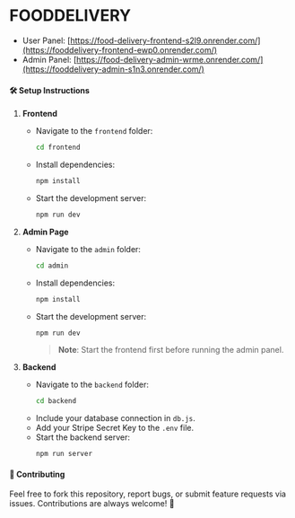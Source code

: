 # FOODDELIVERY 
- User Panel: [https://food-delivery-frontend-s2l9.onrender.com/](https://fooddelivery-frontend-ewp0.onrender.com/)
- Admin Panel: [https://food-delivery-admin-wrme.onrender.com/](https://fooddelivery-admin-s1n3.onrender.com/)

#### 🛠️ **Setup Instructions**  

1. **Frontend**  
   - Navigate to the `frontend` folder:  
     ```bash  
     cd frontend  
     ```  
   - Install dependencies:  
     ```bash  
     npm install  
     ```  
   - Start the development server:  
     ```bash  
     npm run dev  
     ```   

2. **Admin Page**  
   - Navigate to the `admin` folder:  
     ```bash  
     cd admin  
     ```  
   - Install dependencies:  
     ```bash  
     npm install  
     ```  
   - Start the development server:  
     ```bash  
     npm run dev  
     ```  
     > **Note**: Start the frontend first before running the admin panel.  

3. **Backend**  
   - Navigate to the `backend` folder:  
     ```bash  
     cd backend  
     ```  
   - Include your database connection in `db.js`.  
   - Add your Stripe Secret Key to the `.env` file.  
   - Start the backend server:  
     ```bash  
     npm run server  
     ```  

#### 🧩 **Contributing**  
Feel free to fork this repository, report bugs, or submit feature requests via issues. Contributions are always welcome! 🌟  

